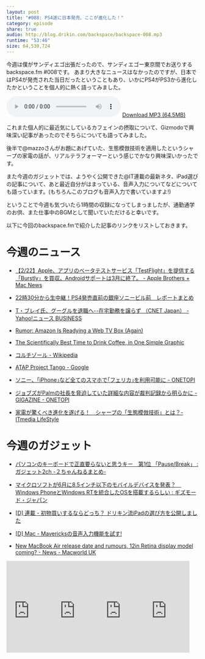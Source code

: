 ```yaml
---
layout: post
title: "#008: PS4遂に日本発売、ここが進化した！"
category: episode
share: true
audio: http://blog.drikin.com/backspace/backspace-008.mp3
runtime: "53:46"
size: 64,530,724
---
```


今週は僕がサンディエゴ出張だったので、サンディエゴー東京間でお送りするbackspace.fm #008です。
あまり大きなニュースはなかったのですが、日本ではPS4が発売された当日だったということもあり、いかにPS4がPS3から進化したかということを個人的に熱く語ってみました。

<audio src="http://blog.drikin.com/backspace/backspace-008.mp3" controls preload></audio>
[Download MP3 (64.5MB)](http://blog.drikin.com/backspace/backspace-008.mp3)

これまた個人的に最近気にしているカフェインの摂取について、Gizmodoで興味深い記事があったのでそちらについても語ってみました。

後半で@mazzoさんがお題にあげていた、生態模倣技術を適用したというシャープの家電の話が、リアルテラフォーマーという感じでかなり興味深いかったです。

また今週のガジェットでは、ようやく公開できた@IT連載の最新ネタ、iPad選びの記事について、あと最近自分がはまっている、音声入力についてなどについても語っています。(もちろんこのブログも音声入力で書いていますよ!)

ということで今週も気づいたら1時間の収録になってしまっましたが、通勤通学のお供、また仕事中のBGMとして聞いていただけると幸いです。

以下に今回のbackspace.fmで紹介した記事のリンクをリストしておきます。

# 今週のニュース

- [【2/22】Apple、アプリのベータテストサービス「TestFlight」を提供する「Burstly」を買収。Androidサポートは3月に終了。 - Apple Brothers + Mac News](http://blog.livedoor.jp/applebrothers/archives/52370439.html)

- [22時30分から生中継！PS4発売直前の銀座ソニービル前　レポートまとめ](http://www.i-mezzo.net/log/2014/02/21205558.html)

- [T・ブレイ氏、グーグルを退職へ--在宅勤務を譲らず （CNET Japan） - Yahoo!ニュース BUSINESS](http://newsbiz.yahoo.co.jp/detail?a=20140221-35044242-cnetj-nb)

- [Rumor: Amazon Is Readying a Web TV Box (Again)](http://gizmodo.com/re-code-is-reporting-that-amazon-is-getting-ready-to-la-1527670847?utm_source=feedburner&utm_medium=feed&utm_campaign=Feed%3A+gizmodo%2Ffull+%28Gizmodo%29)

- [The Scientifically Best Time to Drink Coffee, in One Simple Graphic](http://gizmodo.com/the-scientifically-best-time-to-drink-coffee-1460030914/1527704275/+jcondliffe?utm_source=feedburner&utm_medium=feed&utm_campaign=Feed%3A+gizmodo%2Ffull+%28Gizmodo%29)

- [コルチゾール - Wikipedia](http://ja.wikipedia.org/wiki/%E3%82%B3%E3%83%AB%E3%83%81%E3%82%BE%E3%83%BC%E3%83%AB)

- [ATAP Project Tango - Google](http://www.google.com/atap/projecttango/)

- [ソニー、｢iPhone｣など全てのスマホで｢フェリカ｣を利用可能に - ONETOPI](http://1topi.jp/curator/mazzo/1402/21/465279?fb_action_ids=10152909770067524&amp;fb_action_types=og.likes&amp;fb_source=other_multiline&amp;action_object_map=%5B266327056869793%5D&amp;action_type_map=%5B%22og.likes%22%5D&amp;action_ref_map=%5B%5D)

- [ジョブズがPalmの社長を脅迫していた詳細な内容が裁判記録から明らかに - GIGAZINE - ONETOPI](http://1topi.jp/curator/mazzo/1402/20/464283)

- [家電が驚くべき進化を遂げる！　シャープの「生態模倣技術」とは？- ITmedia LifeStyle](http://1topi.jp/curator/mazzo/1402/19/463380)


# 今週のガジェット
- [パソコンのキーボードで正直要らないと思うキー　第1位 「Pause/Break」 : ガジェット2ch -２ちゃんねるまとめ-](http://www.gadget2ch.com/archives/36427334.html?utm_source=dlvr.it&amp;utm_medium=tumblr)

- [マイクロソフトが6月に8.5インチ以下のモバイルデバイスを発表？　Windows PhoneとWindows RTを統合したOSを搭載するらしい : ギズモード・ジャパン](http://www.gizmodo.jp/sp/2014/02/685windows_phonwindow_rtos.html)

- [[D] 連載 - 初物買いするならどっち？ ドリキン流iPadの選び方を公開しました](http://www.shimoken-works.com/?p=7356)

- [[D] Mac - Mavericksの音声入力機能を試す!](http://blog.drikin.com/2014/02/mac---mavericks.html)

- [New MacBook Air release date and rumours, 12in Retina display model coming? - News - Macworld UK](http://www.macworld.co.uk/news/mac/new-macbook-air-release-date-rumours-3420655/)


<iframe src="http://rcm-fe.amazon-adsystem.com/e/cm?lt1=_blank&bc1=000000&IS2=1&bg1=FFFFFF&fc1=000000&lc1=0000FF&t=driftking-22&o=9&p=8&l=as4&m=amazon&f=ifr&ref=ss_til&asins=B00FJ08HQU" style="width:120px;height:240px;" scrolling="no" marginwidth="0" marginheight="0" frameborder="0"></iframe><iframe src="http://rcm-fe.amazon-adsystem.com/e/cm?lt1=_blank&bc1=000000&IS2=1&bg1=FFFFFF&fc1=000000&lc1=0000FF&t=driftking-22&o=9&p=8&l=as4&m=amazon&f=ifr&ref=ss_til&asins=B00FJ08HQ0" style="width:120px;height:240px;" scrolling="no" marginwidth="0" marginheight="0" frameborder="0"></iframe><iframe src="http://rcm-fe.amazon-adsystem.com/e/cm?lt1=_blank&bc1=000000&IS2=1&bg1=FFFFFF&fc1=000000&lc1=0000FF&t=driftking-22&o=9&p=8&l=as4&m=amazon&f=ifr&ref=ss_til&asins=B00GNN1Y1M" style="width:120px;height:240px;" scrolling="no" marginwidth="0" marginheight="0" frameborder="0"></iframe><iframe src="http://rcm-fe.amazon-adsystem.com/e/cm?lt1=_blank&bc1=000000&IS2=1&bg1=FFFFFF&fc1=000000&lc1=0000FF&t=driftking-22&o=9&p=8&l=as4&m=amazon&f=ifr&ref=ss_til&asins=B00F331UEO" style="width:120px;height:240px;" scrolling="no" marginwidth="0" marginheight="0" frameborder="0"></iframe>




